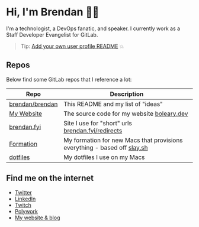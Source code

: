 # Hi, I'm Brendan 👨‍💻

I'm a technologist, a DevOps fanatic, and speaker.  I currently work as a Staff Developer Evangelist for GitLab.

> Tip: [Add your own user profile README](https://docs.gitlab.com/ee/user/profile/#user-profile-readme) 💥 

## Repos
Below find some GitLab repos that I reference a lot:


| Repo | Description |
| ------------------------------------------------------ | ---------------------------------- |
| [brendan/brendan](https://gitlab.com/brendan/brendan/) | This README and my list of "ideas" |
| [My Website](https://gitlab.com/brendan/website)       | The source code for my website [boleary.dev](https://boleary.dev) |
| [brendan.fyi](https://gitlab.com/brendan/.fyi)         | Site I use for "short" urls [brendan.fyi/redirects](https://brendan.fyi/redirects) |
| [Formation](https://gitlab.com/brendan/formation)      | My formation for new Macs that provisions everything - based off [slay.sh](https://slay.sh) |
| [dotfiles](https://gitlab.com/brendan/dotfiles)        | My dotfiles I use on my Macs |


## Find me on the internet
- [Twitter](https://twitter.com/olearycrew)
- [LinkedIn](https://www.linkedin.com/in/olearycrew/)
- [Twitch](https://www.twitch.tv/olearycrew)
- [Polywork](https://www.polywork.com/brendan)
- [My website & blog](https://boleary.dev)
